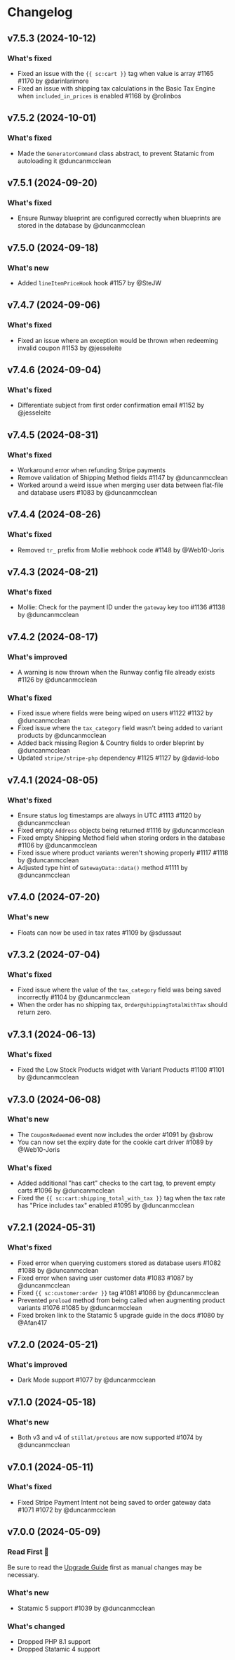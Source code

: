 # Changelog

## v7.5.3 (2024-10-12)

### What's fixed
* Fixed an issue with the `{{ sc:cart }}` tag when value is array #1165 #1170 by @darinlarimore
* Fixed an issue with shipping tax calculations in the Basic Tax Engine when `included_in_prices` is enabled #1168 by @rolinbos



## v7.5.2 (2024-10-01)

### What's fixed
* Made the `GeneratorCommand` class abstract, to prevent Statamic from autoloading it @duncanmcclean



## v7.5.1 (2024-09-20)

### What's fixed
* Ensure Runway blueprint are configured correctly when blueprints are stored in the database by @duncanmcclean



## v7.5.0 (2024-09-18)

### What's new
* Added `lineItemPriceHook` hook #1157 by @SteJW



## v7.4.7 (2024-09-06)

### What's fixed
* Fixed an issue where an exception would be thrown when redeeming invalid coupon #1153 by @jesseleite



## v7.4.6 (2024-09-04)

### What's fixed
* Differentiate subject from first order confirmation email #1152 by @jesseleite



## v7.4.5 (2024-08-31)

### What's fixed
* Workaround error when refunding Stripe payments
* Remove validation of Shipping Method fields #1147 by @duncanmcclean
* Worked around a weird issue when merging user data between flat-file and database users #1083 by @duncanmcclean



## v7.4.4 (2024-08-26)

### What's fixed
* Removed `tr_` prefix from Mollie webhook code #1148 by @Web10-Joris



## v7.4.3 (2024-08-21)

### What's fixed
* Mollie: Check for the payment ID under the `gateway` key too #1136 #1138 by @duncanmcclean



## v7.4.2 (2024-08-17)

### What's improved
* A warning is now thrown when the Runway config file already exists #1126 by @duncanmcclean

### What's fixed
* Fixed issue where fields were being wiped on users #1122 #1132 by @duncanmcclean
* Fixed issue where the `tax_category` field wasn't being added to variant products by @duncanmcclean
* Added back missing Region & Country fields to order bleprint by @duncanmcclean
* Updated `stripe/stripe-php` dependency #1125 #1127 by @david-lobo



## v7.4.1 (2024-08-05)

### What's fixed
* Ensure status log timestamps are always in UTC #1113 #1120 by @duncanmcclean
* Fixed empty `Address` objects being returned #1116 by @duncanmcclean
* Fixed empty Shipping Method field when storing orders in the database #1106 by @duncanmcclean
* Fixed issue where product variants weren't showing properly #1117 #1118 by @duncanmcclean
* Adjusted type hint of `GatewayData::data()` method #1111 by @duncanmcclean



## v7.4.0 (2024-07-20)

### What's new
* Floats can now be used in tax rates #1109 by @sdussaut




## v7.3.2 (2024-07-04)

### What's fixed
* Fixed issue where the value of the `tax_category` field was being saved incorrectly #1104 by @duncanmcclean
* When the order has no shipping tax, `Order@shippingTotalWithTax` should return zero.



## v7.3.1 (2024-06-13)

### What's fixed
* Fixed the Low Stock Products widget with Variant Products #1100 #1101 by @duncanmcclean



## v7.3.0 (2024-06-08)

### What's new
* The `CouponRedeemed` event now includes the order #1091 by @sbrow
* You can now set the expiry date for the cookie cart driver #1089 by @Web10-Joris

### What's fixed
* Added additional "has cart" checks to the cart tag, to prevent empty carts #1096 by @duncanmcclean
* Fixed the `{{ sc:cart:shipping_total_with_tax }}` tag when the tax rate has "Price includes tax" enabled #1095 by @duncanmcclean



## v7.2.1 (2024-05-31)

### What's fixed
* Fixed error when querying customers stored as database users #1082 #1088 by @duncanmcclean
* Fixed error when saving user customer data #1083 #1087 by @duncanmcclean
* Fixed `{{ sc:customer:order }}` tag #1081 #1086 by @duncanmcclean
* Prevented `preload` method from being called when augmenting product variants #1076 #1085 by @duncanmcclean
* Fixed broken link to the Statamic 5 upgrade guide in the docs #1080 by @Afan417



## v7.2.0 (2024-05-21)

### What's improved

* Dark Mode support #1077 by @duncanmcclean



## v7.1.0 (2024-05-18)

### What's new
* Both v3 and v4 of `stillat/proteus` are now supported #1074 by @duncanmcclean



## v7.0.1 (2024-05-11)

### What's fixed
* Fixed Stripe Payment Intent not being saved to order gateway data #1071 #1072 by @duncanmcclean



## v7.0.0 (2024-05-09)

### Read First 👀
Be sure to read the [Upgrade Guide](https://simple-commerce.duncanmcclean.com/upgrade-guides/v6-to-v7) first as manual changes may be necessary.

### What's new

* Statamic 5 support #1039 by @duncanmcclean

### What's changed

* Dropped PHP 8.1 support
* Dropped Statamic 4 support
